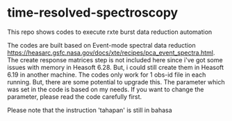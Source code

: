 # time-resolved-spectroscopy
This repo shows codes to execute rxte burst data reduction automation

The codes are built based on Event-mode spectral data reduction https://heasarc.gsfc.nasa.gov/docs/xte/recipes/pca_event_spectra.html.
The create response matrices step is not included here since i've got some issues with memory in Heasoft 6.28. But, i could still create them in Heasoft 6.19 in another machine.
The codes only work for 1 obs-id file in each running. But, there are some potential to upgrade this.
The parameter which was set in the code is based on my needs. If you want to change the parameter, please read the code carefully first.

Please note that the instruction 'tahapan' is still in bahasa
